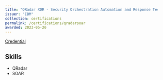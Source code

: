 ```yaml
---
title: "QRadar XDR - Security Orchestration Automation and Response Technical Sales Intermediate"
issuer: "IBM"
collection: certifications
permalink: /certifications/qradarsoar
awarded: 2023-05-20
---
```


[Credential](https://www.credly.com/badges/067b57dc-8e8d-4d5c-8746-a9474015cba8/linked_in_profile)

## Skills

* QRadar
* SOAR
